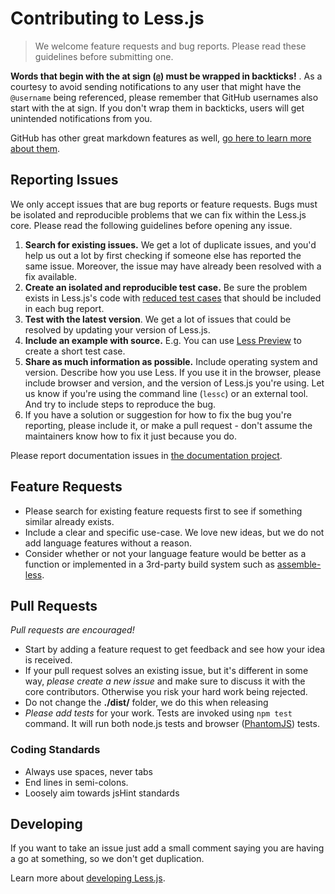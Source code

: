 # Contributing to Less.js

> We welcome feature requests and bug reports. Please read these guidelines before submitting one.

<span class="warning">**Words that begin with the at sign (`@`) must be wrapped in backticks!** </span>. As a courtesy to avoid sending notifications to any user that might have the `@username` being referenced, please remember that GitHub usernames also start with the at sign. If you don't wrap them in backticks, users will get unintended notifications from you.

GitHub has other great markdown features as well, [go here to learn more about them](https://help.github.com/articles/github-flavored-markdown).

## Reporting Issues

We only accept issues that are bug reports or feature requests. Bugs must be isolated and reproducible problems that we can fix within the Less.js core. Please read the following guidelines before opening any issue.

1. **Search for existing issues.** We get a lot of duplicate issues, and you'd help us out a lot by first checking if someone else has reported the same issue. Moreover, the issue may have already been resolved with a fix available.
2. **Create an isolated and reproducible test case.** Be sure the problem exists in Less.js's code with [reduced test cases](http://css-tricks.com/reduced-test-cases/) that should be included in each bug report.
3. **Test with the latest version**. We get a lot of issues that could be resolved by updating your version of Less.js.
4. **Include an example with source.** E.g. You can use [Less Preview](http://lesscss.org/less-preview/) to create a short test case.
5. **Share as much information as possible.** Include operating system and version. Describe how you use Less. If you use it in the browser, please include browser and version, and the version of Less.js you're using. Let us know if you're using the command line (`lessc`) or an external tool. And try to include steps to reproduce the bug.
6. If you have a solution or suggestion for how to fix the bug you're reporting, please include it, or make a pull request - don't assume the maintainers know how to fix it just because you do.

Please report documentation issues in [the documentation project](https://github.com/less/less-docs).

## Feature Requests

-   Please search for existing feature requests first to see if something similar already exists.
-   Include a clear and specific use-case. We love new ideas, but we do not add language features without a reason.
-   Consider whether or not your language feature would be better as a function or implemented in a 3rd-party build system such as [assemble-less](http://github.com/assemble/assemble-less).

## Pull Requests

_Pull requests are encouraged!_

-   Start by adding a feature request to get feedback and see how your idea is received.
-   If your pull request solves an existing issue, but it's different in some way, _please create a new issue_ and make sure to discuss it with the core contributors. Otherwise you risk your hard work being rejected.
-   Do not change the **./dist/** folder, we do this when releasing
-   _Please add tests_ for your work. Tests are invoked using `npm test` command. It will run both node.js tests and browser ([PhantomJS](http://phantomjs.org/)) tests.

### Coding Standards

-   Always use spaces, never tabs
-   End lines in semi-colons.
-   Loosely aim towards jsHint standards

## Developing

If you want to take an issue just add a small comment saying you are having a go at something, so we don't get duplication.

Learn more about [developing Less.js](http://lesscss.org/usage/#developing-less).

